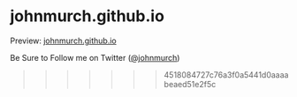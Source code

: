 # johnmurch.github.io

Preview: [johnmurch.github.io](http://johnmurch.github.io)

Be Sure to Follow me on Twitter ([@johnmurch](http://www.twitter.com/johnmurch))
>>>>>>> 4518084727c76a3f0a5441d0aaaabeaed51e2f5c
